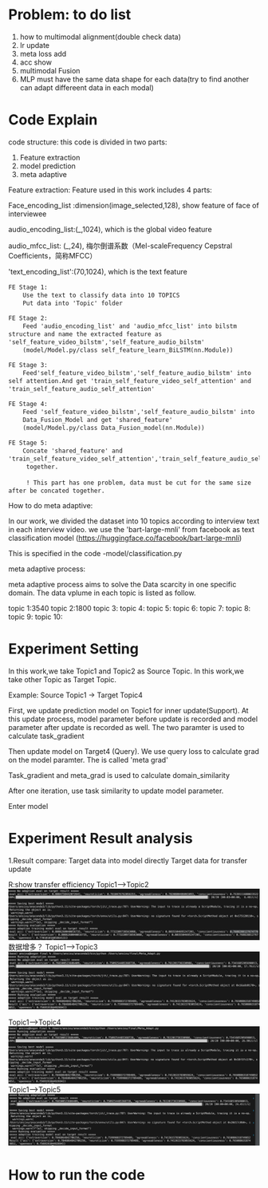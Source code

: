 # Problem: to do list

1. how to multimodal alignment(double check data)
2. lr update
3. meta loss add
4. acc show
5. multimodal Fusion
6. MLP must have the same data shape for each data(try to find another can adapt differeent data in each modal)

#  Code Explain

code structure: this code is divided in two parts:
1. Feature extraction
2. model prediction
3. meta adaptive

Feature extraction:
Feature used in this work includes 4 parts:

Face_encoding_list :dimension(image_selected,128), show feature of face of interviewee

audio_encoding_list:(_,1024), which is the global video feature

audio_mfcc_list: (_,24), 梅尔倒谱系数（Mel-scaleFrequency Cepstral Coefficients，简称MFCC）

'text_encoding_list':(70,1024), which is the text feature 


```
FE Stage 1:
    Use the text to classify data into 10 TOPICS
    Put data into 'Topic' folder
```
```
FE Stage 2:
    Feed 'audio_encoding_list' and 'audio_mfcc_list' into bilstm structure and name the extracted feature as 'self_feature_video_bilstm','self_feature_audio_bilstm'
    (model/Model.py/class self_feature_learn_BiLSTM(nn.Module))
```
```
FE Stage 3:
    Feed'self_feature_video_bilstm','self_feature_audio_bilstm' into self attention.And get 'train_self_feature_video_self_attention' and 'train_self_feature_audio_self_attention'
```
```
FE Stage 4:
    Feed 'self_feature_video_bilstm','self_feature_audio_bilstm' into 
    Data_Fusion_Model and get 'shared_feature'
    (model/Model.py/class Data_Fusion_model(nn.Module))
```
```
FE Stage 5:
    Concate 'shared_feature' and 'train_self_feature_video_self_attention','train_self_feature_audio_self_attention'
     together.

     ! This part has one problem, data must be cut for the same size after be concated together.
```


How to do meta adaptive:
    
 In our work, we divided the dataset into 10 topics according to interview text in each interview video. we use the 'bart-large-mnli' from facebook as text classification model (<https://huggingface.co/facebook/bart-large-mnli>)

 This is specified in the code -model/classification.py

 meta adaptive process:


   meta adaptive process aims to solve the Data scarcity in one specific domain.
   The data vplume in each topic is listed as follow.

   topic 1:3540
   topic 2:1800
   topic 3:
   topic 4:
   topic 5:
   topic 6:
   topic 7:
   topic 8:
   topic 9:
   topic 10:


# Experiment Setting

In this work,we take Topic1 and Topic2 as Source Topic. 
In this work,we take other Topic as Target Topic. 

Example: Source Topic1 -> Target Topic4 

First, we update prediction model on Topic1 for inner update(Support). At this update process, model parameter before update is recorded and model parameter after update is recorded as well. The two paramter is used to calculate task_gradient

Then update model on Target4 (Query). We use query loss to calculate grad on the model paramter. The is called 'meta grad'

Task_gradient and meta_grad is used to calculate domain_similarity

After one iteration, use task similarity to update model parameter.

Enter model 



# Experiment Result analysis

1.Result compare:
Target data into model directly
Target data for transfer update

R:show transfer efficiency
Topic1-->Topic2
![Alt text](image.png)
数据增多？
Topic1-->Topic3
![Alt text](image-1.png)

Topic1-->Topic4
![Alt text](image-2.png)
Topic1-->Topic5
![Alt text](image-3.png)
# How to run the code